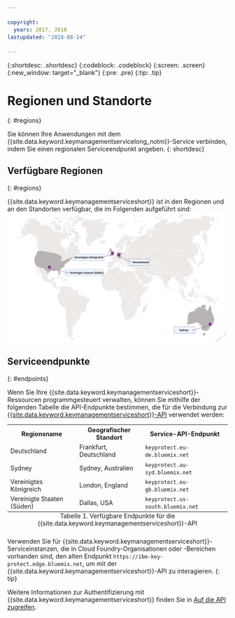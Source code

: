```yaml
---

copyright:
  years: 2017, 2018
lastupdated: "2018-08-24"

---
```


{:shortdesc: .shortdesc}
{:codeblock: .codeblock}
{:screen: .screen}
{:new_window: target="_blank"}
{:pre: .pre}
{:tip: .tip}

# Regionen und Standorte
{: #regions}

Sie können Ihre Anwendungen mit dem {{site.data.keyword.keymanagementservicelong_notm}}-Service verbinden, indem Sie einen regionalen Serviceendpunkt angeben.
{: shortdesc}

## Verfügbare Regionen
{: #regions}

{{site.data.keyword.keymanagementserviceshort}} ist in den Regionen und an den Standorten verfügbar, die im Folgenden aufgeführt sind:
![Regionen, in denen der Key Protect-Service verfügbar ist](images/world-map_min.svg)

## Serviceendpunkte
{: #endpoints}

Wenn Sie Ihre {{site.data.keyword.keymanagementserviceshort}}-Ressourcen programmgesteuert verwalten, können Sie mithilfe der folgenden Tabelle die API-Endpunkte bestimmen, die für die Verbindung zur [{{site.data.keyword.keymanagementserviceshort}}-API](https://console.bluemix.net/apidocs/kms) verwendet werden: 

<table>
    <tr>
        <th>Regionsname</th>
        <th>Geografischer Standort</th>
        <th>Service-API-Endpunkt</th>
    </tr>
    <tr>
        <td>Deutschland</td>
        <td>Frankfurt, Deutschland</td>
        <td>
            <code>keyprotect.eu-de.bluemix.net</code>
        </td>
    </tr>
    <tr>
        <td>Sydney</td>
        <td>Sydney, Australien</td>
        <td>
            <code>keyprotect.au-syd.bluemix.net</code>
        </td>
    </tr>
    <tr>
        <td>Vereinigtes Königreich</td>
        <td>London, England</td>
        <td>
            <code>keyprotect.eu-gb.bluemix.net</code>
        </td>
    </tr>
    <tr>
        <td>Vereinigte Staaten (Süden)</td>
        <td>Dallas, USA</td>
        <td>
            <code>keyprotect.us-south.bluemix.net</code>
        </td>
    </tr>
    <caption style="caption-side:bottom;">Tabelle 1. Verfügbare Endpunkte für die {{site.data.keyword.keymanagementserviceshort}}-API</caption>
</table>

Verwenden Sie für {{site.data.keyword.keymanagementserviceshort}}-Serviceinstanzen, die in Cloud Foundry-Organisationen oder -Bereichen vorhanden sind, den alten Endpunkt `https://ibm-key-protect.edge.bluemix.net`, um mit der {{site.data.keyword.keymanagementserviceshort}}-API zu interagieren.
{: tip}

Weitere Informationen zur Authentifizierung mit {{site.data.keyword.keymanagementserviceshort}} finden Sie in [Auf die API zugreifen](/docs/services/key-protect/access-api.html).
